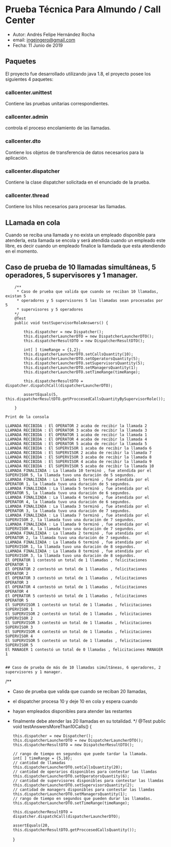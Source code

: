 
# Prueba Técnica Para Almundo / Call Center
* Autor: Andrés Felipe Hernández Rocha
* email: ingeingero@gmail.com
* Fecha: 11 Junio de 2019

## Paquetes

El proyecto fue desarrollado utilizando java 1.8, el proyecto posee los siguientes 4 paquetes:

### callcenter.unittest

Contiene las pruebas unitarias correspondientes.

### callcenter.admin

controla el proceso encolamiento de las llamadas.

### callcenter.dto

Contiene los objetos de transferencia de datos necesarios para la aplicación.

### callcenter.dispatcher

Contiene la clase dispatcher solicitada en el enunciado de la prueba.

### callcenter.thread

Contiene los hilos necesarios para procesar las llamadas.

## LLamada en cola

Cuando se reciba una llamada y no exista un empleado disponible para atenderla, esta llamada se encola y será atendida cuando  un empleado este libre, es decir cuando un empleado finalice la llamdada que esta atendiendo en el momento.

## Caso de prueba de 10 llamadas simultáneas, 5 operadores, 5 supervisores y 1 manager.

```
	/**
	 * Caso de prueba que valida que cuando se reciban 10 llamadas, existan 5 
	 * operadores y 5 supervisores 5 las llamadas sean procesadas por 5 
	 * supervisores y 5 operadores
	*/
	@Test
	public void testSupervisorRoleAnswers() {
		
		this.dispatcher = new Dispatcher();
		this.dispatcherLauncherDTO = new DispatcherLauncherDTO();
		this.dispatcherResultDTO = new DispatcherResultDTO();
		
		int[ ] timeRange = {1,2};
		this.dispatcherLauncherDTO.setCallsQuantity(10);
		this.dispatcherLauncherDTO.setOperatorsQuantity(5);
		this.dispatcherLauncherDTO.setSupervisorsQuantity(5);
		this.dispatcherLauncherDTO.setManagersQuantity(1);
		this.dispatcherLauncherDTO.setTimeRange(timeRange);
		
		this.dispatcherResultDTO = dispatcher.dispatchCall(dispatcherLauncherDTO);
		
		assertEquals(5, this.dispatcherResultDTO.getProccesedCallsQuantityBySupervisorRole());
		
	}
	
Print de la consola

LLAMADA RECIBIDA : El OPERATOR 2 acaba de recibir la llamada 2
LLAMADA RECIBIDA : El OPERATOR 3 acaba de recibir la llamada 3
LLAMADA RECIBIDA : El OPERATOR 1 acaba de recibir la llamada 1
LLAMADA RECIBIDA : El OPERATOR 4 acaba de recibir la llamada 4
LLAMADA RECIBIDA : El OPERATOR 5 acaba de recibir la llamada 5
LLAMADA RECIBIDA : El SUPERVISOR 1 acaba de recibir la llamada 6
LLAMADA RECIBIDA : El SUPERVISOR 2 acaba de recibir la llamada 7
LLAMADA RECIBIDA : El SUPERVISOR 3 acaba de recibir la llamada 8
LLAMADA RECIBIDA : El SUPERVISOR 4 acaba de recibir la llamada 9
LLAMADA RECIBIDA : El SUPERVISOR 5 acaba de recibir la llamada 10
LLAMADA FINALIZADA : La llamada 10 terminó , fue atendida por el SUPERVISOR 5, la llamada tuvo una duración de 5 segundos.
LLAMADA FINALIZADA : La llamada 1 terminó , fue atendida por el OPERATOR 1, la llamada tuvo una duración de 5 segundos.
LLAMADA FINALIZADA : La llamada 5 terminó , fue atendida por el OPERATOR 5, la llamada tuvo una duración de 6 segundos.
LLAMADA FINALIZADA : La llamada 4 terminó , fue atendida por el OPERATOR 4, la llamada tuvo una duración de 6 segundos.
LLAMADA FINALIZADA : La llamada 3 terminó , fue atendida por el OPERATOR 3, la llamada tuvo una duración de 7 segundos.
LLAMADA FINALIZADA : La llamada 7 terminó , fue atendida por el SUPERVISOR 2, la llamada tuvo una duración de 7 segundos.
LLAMADA FINALIZADA : La llamada 9 terminó , fue atendida por el SUPERVISOR 4, la llamada tuvo una duración de 7 segundos.
LLAMADA FINALIZADA : La llamada 2 terminó , fue atendida por el OPERATOR 2, la llamada tuvo una duración de 7 segundos.
LLAMADA FINALIZADA : La llamada 6 terminó , fue atendida por el SUPERVISOR 1, la llamada tuvo una duración de 8 segundos.
LLAMADA FINALIZADA : La llamada 8 terminó , fue atendida por el SUPERVISOR 3, la llamada tuvo una duración de 8 segundos.
El OPERATOR 1 contestó un total de 1 llamadas , felicitaciones OPERATOR 1
El OPERATOR 2 contestó un total de 1 llamadas , felicitaciones OPERATOR 2
El OPERATOR 3 contestó un total de 1 llamadas , felicitaciones OPERATOR 3
El OPERATOR 4 contestó un total de 1 llamadas , felicitaciones OPERATOR 4
El OPERATOR 5 contestó un total de 1 llamadas , felicitaciones OPERATOR 5
El SUPERVISOR 1 contestó un total de 1 llamadas , felicitaciones SUPERVISOR 1
El SUPERVISOR 2 contestó un total de 1 llamadas , felicitaciones SUPERVISOR 2
El SUPERVISOR 3 contestó un total de 1 llamadas , felicitaciones SUPERVISOR 3
El SUPERVISOR 4 contestó un total de 1 llamadas , felicitaciones SUPERVISOR 4
El SUPERVISOR 5 contestó un total de 1 llamadas , felicitaciones SUPERVISOR 5
El MANAGER 1 contestó un total de 0 llamadas , felicitaciones MANAGER 1

	
## Caso de prueba de más de 10 llamadas simultáneas, 6 operadores, 2 supervisores y 1 manager.

```
  /**
  * Caso de prueba que valida que cuando se reciban 20 llamadas, 
  * el dispatcher procesa 10 y deje 10 en cola y espera cuando     
  * hayan empleados disponibles para atender las restantes
  * finalmente debe atender las 20 llamadas en su totalidad.
  */
	@Test
	public void testAnswersMoreThan10Calls() {
		
		this.dispatcher = new Dispatcher();
		this.dispatcherLauncherDTO = new DispatcherLauncherDTO();
		this.dispatcherResultDTO = new DispatcherResultDTO();
		
		// rango de tiempo en segundos que puede tardar la llamada.
		int[ ] timeRange = {5,10};
		// cantidad de llamadas
		this.dispatcherLauncherDTO.setCallsQuantity(20);
		// cantidad de operarios disponibles para contestar las llamdas
		this.dispatcherLauncherDTO.setOperatorsQuantity(6);
		// cantidad de supervisores disponibles para contestar las llamdas
		this.dispatcherLauncherDTO.setSupervisorsQuantity(2);
		// cantidad de managers disponibles para contestar las llamdas
		this.dispatcherLauncherDTO.setManagersQuantity(1);
		// rango de tiempo en segundos que pueden durar las llamadas.
		this.dispatcherLauncherDTO.setTimeRange(timeRange);
		
		this.dispatcherResultDTO = dispatcher.dispatchCall(dispatcherLauncherDTO);
		
		assertEquals(20, this.dispatcherResultDTO.getProccesedCallsQuantity());
		
	}
	
	

